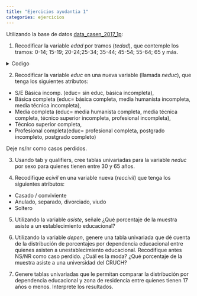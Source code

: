 ```yaml
---
title: "Ejercicios ayudantia 1"
categories: ejercicios
---
```


Utilizando la base de datos [data\_casen\_2017\_1p](https://www.dropbox.com/s/8fo5oebnzdxtoxe/data_casen_2017_1prc.dta?dl=0 "Casen 2017"):

1. Recodificar la variable _edad_ por tramos (_tedad_), que contemple los tramos: 0-14; 15-19; 20-24;25-34; 35-44; 45-54; 55-64; 65 y más.

<details>

  <summary>
  Codigo
  </summary>

```
codebook edad
gen tedad1=1 	if edad>=0 & edad <=14
replace tedad1=2 if edad>=15 & edad <=19
replace tedad1=3 if edad>=20 & edad <=24
replace tedad1=4 if edad>=25 & edad <=34
replace tedad1=5 if edad>=35 & edad <=44
replace tedad1=6 if edad>=45 & edad <=54
replace tedad1=7 if edad>=55 & edad <=64
replace tedad1=8 if edad>=65
replace tedad1=. if edad==.
tab tedad1
label variable tedad1 "Tramos edad"
label define etramos 1"0-14" 		//// 
					 2"15-19" 		//// 
					 3"20-24" 		//// 
					 4"25-34" 		//// 
					 5"35-44" 		//// 
					 6"45-54" 		//// 
					 7"55-64" 		//// 
					 8"65 y mas"
label values tedad1 etramos
tab tedad1, m

/* Alternativamente */
gen tedad1=edad
recode tedad1 (0/14=1)(15/19=2)(20/24=3) 	////
			  (25/34=4)(35/44=5)(45/54=6)	////
			  (55/64=7)(65/110=8)
replace tedad1=. if edad==.
label variable tedad1 "Tramos edad"
label values tedad1 etramos
tab tedad1, m
```
</details>

2. Recodificar la variable _educ_ en una nueva variable (llamada _neduc_), que tenga los siguientes atributos:
- S/E Básica incomp. (educ= sin educ, básica incompleta),
- Básica completa (educ= básica completa, media humanista incompleta, media técnica incompleta),
- Media completa (educ= media humanista completa, media técnica completa, técnico superior incompleta, profesional incompleta),
- Técnico superior completa,
- Profesional completa(educ= profesional completa, postgrado incompleto, postgrado completo)

Deje ns/nr como casos perdidos.

3. Usando tab y qualifiers, cree tablas univariadas para la variable _neduc_ por sexo para quienes tienen entre 30 y 65 años.

4. Recodifique _ecivil_ en una variable nueva (_reccivil_) que tenga los siguientes atributos:
- Casado / conviviente
- Anulado, separado, divorciado, viudo
- Soltero

5. Utilizando la variable _asiste_, señale ¿Qué porcentaje de la muestra asiste a un establecimiento educacional?

6. Utilizando la variable _depen_, genere una tabla univariada que dé cuenta de la distribución de porcentajes por dependencia educacional entre quienes asisten a unestablecimiento educacional. Recodifique antes NS/NR como caso perdido. ¿Cuál es la moda? ¿Qué porcentaje de la muestra asiste a una universidad del CRUCH?

7. Genere tablas univariadas que le permitan comparar la distribución por dependencia educacional y zona de residencia entre quienes tienen 17 años o menos. Interprete los resultados.

